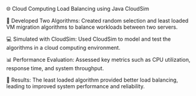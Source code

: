 🌐 Cloud Computing Load Balancing using Java CloudSim

🔧 Developed Two Algorithms: Created random selection and least loaded VM migration algorithms to balance workloads between two servers.

💻 Simulated with CloudSim: Used CloudSim to model and test the algorithms in a cloud computing environment.

📊 Performance Evaluation: Assessed key metrics such as CPU utilization, response time, and system throughput.

🚀 Results: The least loaded algorithm provided better load balancing, leading to improved system performance and reliability.
